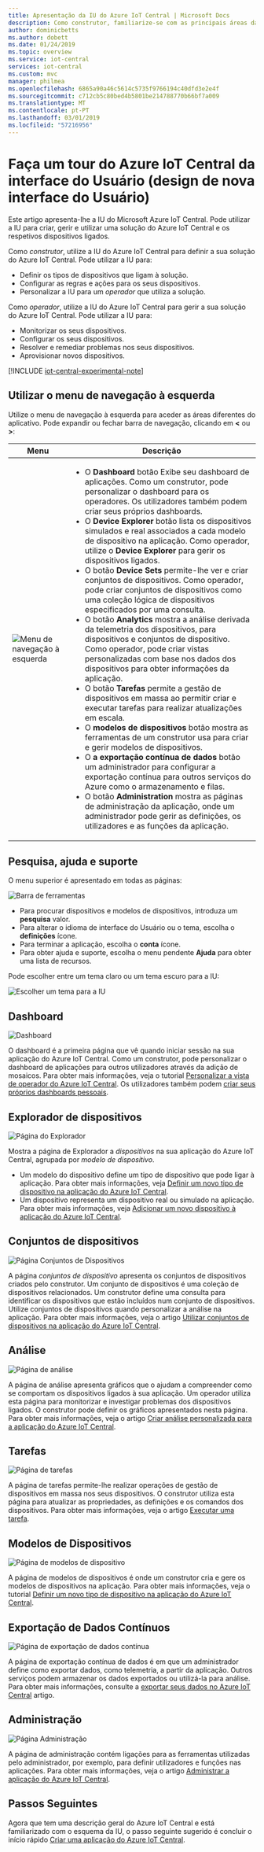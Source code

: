 ```yaml
---
title: Apresentação da IU do Azure IoT Central | Microsoft Docs
description: Como construtor, familiarize-se com as principais áreas da IU do Azure IoT Central que utiliza para criar uma solução de IoT.
author: dominicbetts
ms.author: dobett
ms.date: 01/24/2019
ms.topic: overview
ms.service: iot-central
services: iot-central
ms.custom: mvc
manager: philmea
ms.openlocfilehash: 6865a90a46c5614c5735f9766194c40dfd3e2e4f
ms.sourcegitcommit: c712cb5c80bed4b5801be214788770b66bf7a009
ms.translationtype: MT
ms.contentlocale: pt-PT
ms.lasthandoff: 03/01/2019
ms.locfileid: "57216956"
---
```

# <a name="take-a-tour-of-the-azure-iot-central-ui-new-ui-design"></a>Faça um tour do Azure IoT Central da interface do Usuário (design de nova interface do Usuário)

Este artigo apresenta-lhe a IU do Microsoft Azure IoT Central. Pode utilizar a IU para criar, gerir e utilizar uma solução do Azure IoT Central e os respetivos dispositivos ligados.

Como _construtor_, utilize a IU do Azure IoT Central para definir a sua solução do Azure IoT Central. Pode utilizar a IU para:

- Definir os tipos de dispositivos que ligam à solução.
- Configurar as regras e ações para os seus dispositivos.
- Personalizar a IU para um _operador_ que utiliza a solução.

Como _operador_, utilize a IU do Azure IoT Central para gerir a sua solução do Azure IoT Central. Pode utilizar a IU para:

- Monitorizar os seus dispositivos.
- Configurar os seus dispositivos.
- Resolver e remediar problemas nos seus dispositivos.
- Aprovisionar novos dispositivos.

[!INCLUDE [iot-central-experimental-note](../../includes/iot-central-experimental-note.md)]

## <a name="use-the-left-navigation-menu"></a>Utilizar o menu de navegação à esquerda

Utilize o menu de navegação à esquerda para aceder as áreas diferentes do aplicativo. Pode expandir ou fechar barra de navegação, clicando em **<** ou **>**:

| Menu | Descrição |
| ---- | ----------- |
| ![Menu de navegação à esquerda](media/overview-iot-central-tour-experimental/navigationbar.png) | <ul><li>O **Dashboard** botão Exibe seu dashboard de aplicações. Como um construtor, pode personalizar o dashboard para os operadores. Os utilizadores também podem criar seus próprios dashboards.</li><li>O **Device Explorer** botão lista os dispositivos simulados e real associados a cada modelo de dispositivo na aplicação. Como operador, utilize o **Device Explorer** para gerir os dispositivos ligados.</li><li>O botão **Device Sets** permite-lhe ver e criar conjuntos de dispositivos. Como operador, pode criar conjuntos de dispositivos como uma coleção lógica de dispositivos especificados por uma consulta.</li><li>O botão **Analytics** mostra a análise derivada da telemetria dos dispositivos, para dispositivos e conjuntos de dispositivo. Como operador, pode criar vistas personalizadas com base nos dados dos dispositivos para obter informações da aplicação.</li><li>O botão **Tarefas** permite a gestão de dispositivos em massa ao permitir criar e executar tarefas para realizar atualizações em escala.</li><li>O **modelos de dispositivos** botão mostra as ferramentas de um construtor usa para criar e gerir modelos de dispositivos.</li><li>O **a exportação contínua de dados** botão um administrador para configurar a exportação contínua para outros serviços do Azure como o armazenamento e filas.</li><li>O botão **Administration** mostra as páginas de administração da aplicação, onde um administrador pode gerir as definições, os utilizadores e as funções da aplicação.</li></ul> |

## <a name="search-help-and-support"></a>Pesquisa, ajuda e suporte

O menu superior é apresentado em todas as páginas:

![Barra de ferramentas](media/overview-iot-central-tour-experimental/toolbar.png)

- Para procurar dispositivos e modelos de dispositivos, introduza um **pesquisa** valor.
- Para alterar o idioma de interface do Usuário ou o tema, escolha o **definições** ícone.
- Para terminar a aplicação, escolha o **conta** ícone.
- Para obter ajuda e suporte, escolha o menu pendente **Ajuda** para obter uma lista de recursos.

Pode escolher entre um tema claro ou um tema escuro para a IU:

![Escolher um tema para a IU](media/overview-iot-central-tour-experimental/themes.png)

## <a name="dashboard"></a>Dashboard

![Dashboard](media/overview-iot-central-tour-experimental/homepage.png)

O dashboard é a primeira página que vê quando iniciar sessão na sua aplicação do Azure IoT Central. Como um construtor, pode personalizar o dashboard de aplicações para outros utilizadores através da adição de mosaicos. Para obter mais informações, veja o tutorial [Personalizar a vista de operador do Azure IoT Central](tutorial-customize-operator-experimental.md?toc=/azure/iot-central-experimental/toc.json&bc=/azure/iot-central-experimental/breadcrumb/toc.json). Os utilizadores também podem [criar seus próprios dashboards pessoais](howto-personalize-dashboard-experimental.md?toc=/azure/iot-central-experimental/toc.json&bc=/azure/iot-central-experimental/breadcrumb/toc.json).

## <a name="device-explorer"></a>Explorador de dispositivos

![Página do Explorador](media/overview-iot-central-tour-experimental/explorer.png)

Mostra a página de Explorador a _dispositivos_ na sua aplicação do Azure IoT Central, agrupada por _modelo de dispositivo_.

* Um modelo do dispositivo define um tipo de dispositivo que pode ligar à aplicação. Para obter mais informações, veja [Definir um novo tipo de dispositivo na aplicação do Azure IoT Central](tutorial-define-device-type-experimental.md?toc=/azure/iot-central-experimental/toc.json&bc=/azure/iot-central-experimental/breadcrumb/toc.json).
* Um dispositivo representa um dispositivo real ou simulado na aplicação. Para obter mais informações, veja [Adicionar um novo dispositivo à aplicação do Azure IoT Central](tutorial-add-device-experimental.md?toc=/azure/iot-central-experimental/toc.json&bc=/azure/iot-central-experimental/breadcrumb/toc.json).

## <a name="device-sets"></a>Conjuntos de dispositivos

![Página Conjuntos de Dispositivos](media/overview-iot-central-tour-experimental/devicesets.png)

A página _conjuntos de dispositivo_ apresenta os conjuntos de dispositivos criados pelo construtor. Um conjunto de dispositivos é uma coleção de dispositivos relacionados. Um construtor define uma consulta para identificar os dispositivos que estão incluídos num conjunto de dispositivos. Utilize conjuntos de dispositivos quando personalizar a análise na aplicação. Para obter mais informações, veja o artigo [Utilizar conjuntos de dispositivos na aplicação do Azure IoT Central](howto-use-device-sets-experimental.md?toc=/azure/iot-central-experimental/toc.json&bc=/azure/iot-central-experimental/breadcrumb/toc.json).

## <a name="analytics"></a>Análise

![Página de análise](media/overview-iot-central-tour-experimental/analytics.png)

A página de análise apresenta gráficos que o ajudam a compreender como se comportam os dispositivos ligados à sua aplicação. Um operador utiliza esta página para monitorizar e investigar problemas dos dispositivos ligados. O construtor pode definir os gráficos apresentados nesta página. Para obter mais informações, veja o artigo [Criar análise personalizada para a aplicação do Azure IoT Central](howto-use-device-sets-experimental.md?toc=/azure/iot-central-experimental/toc.json&bc=/azure/iot-central-experimental/breadcrumb/toc.json).

## <a name="jobs"></a>Tarefas

![Página de tarefas](media/overview-iot-central-tour-experimental/jobs.png)

A página de tarefas permite-lhe realizar operações de gestão de dispositivos em massa nos seus dispositivos. O construtor utiliza esta página para atualizar as propriedades, as definições e os comandos dos dispositivos. Para obter mais informações, veja o artigo [Executar uma tarefa](howto-run-a-job-experimental.md?toc=/azure/iot-central-experimental/toc.json&bc=/azure/iot-central-experimental/breadcrumb/toc.json).

## <a name="device-templates"></a>Modelos de Dispositivos

![Página de modelos de dispositivo](media/overview-iot-central-tour-experimental/templates.png)

A página de modelos de dispositivos é onde um construtor cria e gere os modelos de dispositivos na aplicação. Para obter mais informações, veja o tutorial [Definir um novo tipo de dispositivo na aplicação do Azure IoT Central](tutorial-define-device-type-experimental.md?toc=/azure/iot-central-experimental/toc.json&bc=/azure/iot-central-experimental/breadcrumb/toc.json).

## <a name="continuous-data-export"></a>Exportação de Dados Contínuos

![Página de exportação de dados contínua](media/overview-iot-central-tour-experimental/export.png)

A página de exportação contínua de dados é em que um administrador define como exportar dados, como telemetria, a partir da aplicação. Outros serviços podem armazenar os dados exportados ou utilizá-la para análise. Para obter mais informações, consulte a [exportar seus dados no Azure IoT Central](howto-export-data-experimental.md?toc=/azure/iot-central-experimental/toc.json&bc=/azure/iot-central-experimental/breadcrumb/toc.json) artigo.

## <a name="administration"></a>Administração

![Página Administração](media/overview-iot-central-tour-experimental/administration.png)

A página de administração contém ligações para as ferramentas utilizadas pelo administrador, por exemplo, para definir utilizadores e funções nas aplicações. Para obter mais informações, veja o artigo [Administrar a aplicação do Azure IoT Central](howto-administer-experimental.md?toc=/azure/iot-central-experimental/toc.json&bc=/azure/iot-central-experimental/breadcrumb/toc.json).

## <a name="next-steps"></a>Passos Seguintes

Agora que tem uma descrição geral do Azure IoT Central e está familiarizado com o esquema da IU, o passo seguinte sugerido é concluir o início rápido [Criar uma aplicação do Azure IoT Central](quick-deploy-iot-central-experimental.md?toc=/azure/iot-central-experimental/toc.json&bc=/azure/iot-central-experimental/breadcrumb/toc.json).